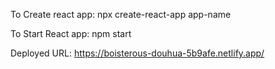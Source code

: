 To Create react app:
npx create-react-app app-name

To Start React app:
npm start

Deployed URL:
https://boisterous-douhua-5b9afe.netlify.app/
